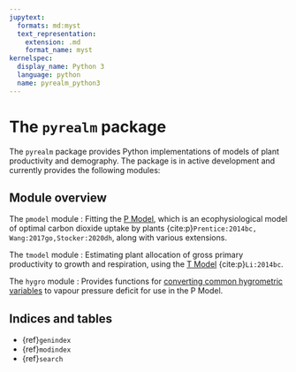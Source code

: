 ```yaml
---
jupytext:
  formats: md:myst
  text_representation:
    extension: .md
    format_name: myst
kernelspec:
  display_name: Python 3
  language: python
  name: pyrealm_python3
---
```


# The `pyrealm` package

The `pyrealm` package provides Python implementations of models of plant productivity
and demography. The package is in active development and currently provides the
following modules:

## Module overview

The `pmodel` module
: Fitting the [P Model](pmodel/module_overview), which is an ecophysiological model of
  optimal carbon dioxide uptake by plants {cite:p}`Prentice:2014bc,
  Wang:2017go,Stocker:2020dh`, along with various extensions.

The `tmodel` module
: Estimating plant allocation of gross primary productivity to growth and respiration,
  using the [T Model](tmodel/tmodel) {cite:p}`Li:2014bc`.

The `hygro` module
: Provides functions for [converting common hygrometric variables](./hygro) to vapour
  pressure deficit for use in the P Model.

## Indices and tables

* {ref}`genindex`
* {ref}`modindex`
* {ref}`search`
